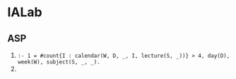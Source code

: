 # IALab



## ASP
1. `:- 1 = #count{I : calendar(W, D, _, I, lecture(S, _))} > 4, day(D), week(W), subject(S, _, _).`
2. 